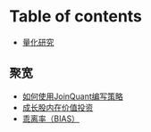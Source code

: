 # Table of contents

* [量化研究](README.md)

## 聚宽

* [如何使用JoinQuant编写策略](jukuan/untitled.md)
* [成长股内在价值投资](jukuan/yi-pian-xin-lang-bo-ke-ti-dao-de-ce-lve-de-xue-xi-1.md)
* [乖离率（BIAS）](jukuan/untitled-1.md)

